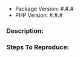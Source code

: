 <!-- DO NOT THROW THIS AWAY -->
<!-- Fill out the FULL versions with patch versions -->

- Package Version: #.#.#
- PHP Version: #.#.#

### Description:


### Steps To Reproduce:
